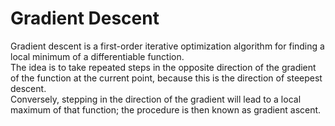 # Gradient Descent
Gradient descent is a first-order iterative optimization algorithm for finding a local minimum of a differentiable function.\
The idea is to take repeated steps in the opposite direction of the gradient of the function at the current point, because this is the direction of steepest descent.\
Conversely, stepping in the direction of the gradient will lead to a local maximum of that function; the procedure is then known as gradient ascent.
